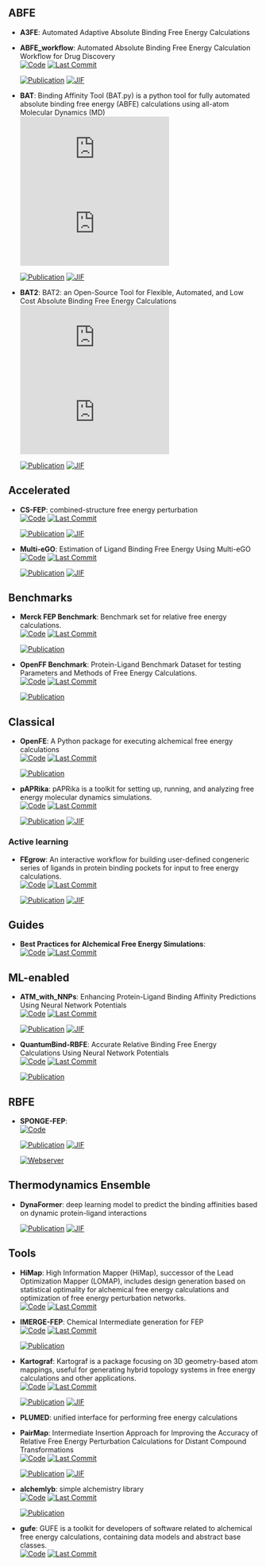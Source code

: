 

## **ABFE**


- **A3FE**: Automated Adaptive Absolute Binding Free Energy Calculations  




- **ABFE_workflow**: Automated Absolute Binding Free Energy Calculation Workflow for Drug Discovery  
    [![Code](https://img.shields.io/github/stars/bigginlab/ABFE_workflow?style=for-the-badge&logo=github)](https://github.com/bigginlab/ABFE_workflow) 
    [![Last Commit](https://img.shields.io/github/last-commit/bigginlab/ABFE_workflow?style=for-the-badge&logo=github)](https://github.com/bigginlab/ABFE_workflow) 

    [![Publication](https://img.shields.io/badge/Publication-Citations:7-blue?style=for-the-badge&logo=bookstack)](https://doi.org/10.1021/acs.jcim.4c00343) 
    [![JIF](https://img.shields.io/badge/Impact_Factor-5.60-purple?style=for-the-badge&logo=academia)](https://doi.org/10.1021/acs.jcim.4c00343)



- **BAT**: Binding Affinity Tool (BAT.py) is a python tool for fully automated absolute binding free energy (ABFE) calculations using all-atom Molecular Dynamics (MD)  
    [![Code](https://img.shields.io/github/stars/GHeinzelmann/BAT.py?style=for-the-badge&logo=github)](https://github.com/GHeinzelmann/BAT.py) 
    [![Last Commit](https://img.shields.io/github/last-commit/GHeinzelmann/BAT.py?style=for-the-badge&logo=github)](https://github.com/GHeinzelmann/BAT.py) 

    [![Publication](https://img.shields.io/badge/Publication-Citations:75-blue?style=for-the-badge&logo=bookstack)](https://doi.org/10.1038/s41598-020-80769-1) 
    [![JIF](https://img.shields.io/badge/Impact_Factor-3.80-purple?style=for-the-badge&logo=academia)](https://doi.org/10.1038/s41598-020-80769-1)



- **BAT2**: BAT2: an Open-Source Tool for Flexible, Automated, and Low Cost Absolute Binding Free Energy Calculations  
    [![Code](https://img.shields.io/github/stars/GHeinzelmann/BAT.py?style=for-the-badge&logo=github)](https://github.com/GHeinzelmann/BAT.py) 
    [![Last Commit](https://img.shields.io/github/last-commit/GHeinzelmann/BAT.py?style=for-the-badge&logo=github)](https://github.com/GHeinzelmann/BAT.py) 

    [![Publication](https://img.shields.io/badge/Publication-Citations:4-blue?style=for-the-badge&logo=bookstack)](https://doi.org/10.1021/acs.jctc.4c00205) 
    [![JIF](https://img.shields.io/badge/Impact_Factor-5.70-purple?style=for-the-badge&logo=academia)](https://doi.org/10.1021/acs.jctc.4c00205)


## **Accelerated**


- **CS-FEP**: combined-structure free energy perturbation  
    [![Code](https://img.shields.io/github/stars/zlisysu/CS-FEP_run?style=for-the-badge&logo=github)](https://github.com/zlisysu/CS-FEP_run) 
    [![Last Commit](https://img.shields.io/github/last-commit/zlisysu/CS-FEP_run?style=for-the-badge&logo=github)](https://github.com/zlisysu/CS-FEP_run) 

    [![Publication](https://img.shields.io/badge/Publication-Citations:2-blue?style=for-the-badge&logo=bookstack)](https://doi.org/10.1016/j.apsb.2024.06.021) 
    [![JIF](https://img.shields.io/badge/Impact_Factor-14.70-purple?style=for-the-badge&logo=academia)](https://doi.org/10.1016/j.apsb.2024.06.021)



- **Multi-eGO**: Estimation of Ligand Binding Free Energy Using Multi-eGO  
    [![Code](https://img.shields.io/github/stars/multi-ego/multi-eGO?style=for-the-badge&logo=github)](https://github.com/multi-ego/multi-eGO) 
    [![Last Commit](https://img.shields.io/github/last-commit/multi-ego/multi-eGO?style=for-the-badge&logo=github)](https://github.com/multi-ego/multi-eGO) 

    [![Publication](https://img.shields.io/badge/Publication-Citations:0-blue?style=for-the-badge&logo=bookstack)](https://doi.org/10.1021/acs.jcim.4c01545) 
    [![JIF](https://img.shields.io/badge/Impact_Factor-5.60-purple?style=for-the-badge&logo=academia)](https://doi.org/10.1021/acs.jcim.4c01545)


## **Benchmarks**


- **Merck FEP Benchmark**: Benchmark set for relative free energy calculations.  
    [![Code](https://img.shields.io/github/stars/MCompChem/fep-benchmark?style=for-the-badge&logo=github)](https://github.com/MCompChem/fep-benchmark) 
    [![Last Commit](https://img.shields.io/github/last-commit/MCompChem/fep-benchmark?style=for-the-badge&logo=github)](https://github.com/MCompChem/fep-benchmark) 

    [![Publication](https://img.shields.io/badge/Publication-Citations:0-blue?style=for-the-badge&logo=bookstack)](https://doi.org/10.5281/zenodo.3360435) 



- **OpenFF Benchmark**: Protein-Ligand Benchmark Dataset for testing Parameters and Methods of Free Energy Calculations.  
    [![Code](https://img.shields.io/github/stars/openforcefield/protein-ligand-benchmark?style=for-the-badge&logo=github)](https://github.com/openforcefield/protein-ligand-benchmark) 
    [![Last Commit](https://img.shields.io/github/last-commit/openforcefield/protein-ligand-benchmark?style=for-the-badge&logo=github)](https://github.com/openforcefield/protein-ligand-benchmark) 

    [![Publication](https://img.shields.io/badge/Publication-Citations:0-blue?style=for-the-badge&logo=bookstack)](https://doi.org/10.5281/zenodo.4813735) 


## **Classical**


- **OpenFE**: A Python package for executing alchemical free energy calculations  
    [![Code](https://img.shields.io/github/stars/OpenFreeEnergy/openfe?style=for-the-badge&logo=github)](https://github.com/OpenFreeEnergy/openfe) 
    [![Last Commit](https://img.shields.io/github/last-commit/OpenFreeEnergy/openfe?style=for-the-badge&logo=github)](https://github.com/OpenFreeEnergy/openfe) 

    [![Publication](https://img.shields.io/badge/Publication-Citations:0-blue?style=for-the-badge&logo=bookstack)](https://doi.org/10.5281/zenodo.8344248) 



- **pAPRika**: pAPRika is a toolkit for setting up, running, and analyzing free energy molecular dynamics simulations.  
    [![Code](https://img.shields.io/github/stars/GilsonLabUCSD/pAPRika?style=for-the-badge&logo=github)](https://github.com/GilsonLabUCSD/pAPRika) 
    [![Last Commit](https://img.shields.io/github/last-commit/GilsonLabUCSD/pAPRika?style=for-the-badge&logo=github)](https://github.com/GilsonLabUCSD/pAPRika) 

    [![Publication](https://img.shields.io/badge/Publication-Citations:100-blue?style=for-the-badge&logo=bookstack)](https://doi.org/10.1021/acs.jctc.5b00405) 
    [![JIF](https://img.shields.io/badge/Impact_Factor-5.70-purple?style=for-the-badge&logo=academia)](https://doi.org/10.1021/acs.jctc.5b00405)


### **Active learning**

- **FEgrow**: An interactive workflow for building user-defined congeneric series of ligands in protein binding pockets for input to free energy calculations.  
    [![Code](https://img.shields.io/github/stars/cole-group/FEgrow?style=for-the-badge&logo=github)](https://github.com/cole-group/FEgrow) 
    [![Last Commit](https://img.shields.io/github/last-commit/cole-group/FEgrow?style=for-the-badge&logo=github)](https://github.com/cole-group/FEgrow) 

    [![Publication](https://img.shields.io/badge/Publication-Citations:6-blue?style=for-the-badge&logo=bookstack)](https://doi.org/10.1038/s42004-022-00754-9) 
    [![JIF](https://img.shields.io/badge/Impact_Factor-5.90-purple?style=for-the-badge&logo=academia)](https://doi.org/10.1038/s42004-022-00754-9)


## **Guides**


- **Best Practices for Alchemical Free Energy Simulations**:   
    [![Code](https://img.shields.io/github/stars/alchemistry/alchemical-best-practices?style=for-the-badge&logo=github)](https://github.com/alchemistry/alchemical-best-practices) 
    [![Last Commit](https://img.shields.io/github/last-commit/alchemistry/alchemical-best-practices?style=for-the-badge&logo=github)](https://github.com/alchemistry/alchemical-best-practices) 



## **ML-enabled**


- **ATM_with_NNPs**: Enhancing Protein-Ligand Binding Affinity Predictions Using Neural Network Potentials  
    [![Code](https://img.shields.io/github/stars/compsciencelab/ATM_benchmark/tree/main/ATM_With_NNPs?style=for-the-badge&logo=github)](https://github.com/compsciencelab/ATM_benchmark/tree/main/ATM_With_NNPs) 
    [![Last Commit](https://img.shields.io/github/last-commit/compsciencelab/ATM_benchmark/tree/main/ATM_With_NNPs?style=for-the-badge&logo=github)](https://github.com/compsciencelab/ATM_benchmark/tree/main/ATM_With_NNPs) 

    [![Publication](https://img.shields.io/badge/Publication-Citations:1010-blue?style=for-the-badge&logo=bookstack)](https://doi.org/10.1021/ja512751q) 
    [![JIF](https://img.shields.io/badge/Impact_Factor-14.40-purple?style=for-the-badge&logo=academia)](https://doi.org/10.1021/ja512751q)



- **QuantumBind-RBFE**: Accurate Relative Binding Free Energy Calculations Using Neural Network Potentials  
    [![Code](https://img.shields.io/github/stars/Acellera/quantumbind_rbfe?style=for-the-badge&logo=github)](https://github.com/Acellera/quantumbind_rbfe) 
    [![Last Commit](https://img.shields.io/github/last-commit/Acellera/quantumbind_rbfe?style=for-the-badge&logo=github)](https://github.com/Acellera/quantumbind_rbfe) 

    [![Publication](https://img.shields.io/badge/Publication-Citations:0-blue?style=for-the-badge&logo=bookstack)](https://doi.org/10.48550/arXiv.2501.01811) 


## **RBFE**


- **SPONGE-FEP**:   
    [![Code](https://img.shields.io/badge/Code-Repository-blue?style=for-the-badge)](https://gitee.com/gao_hyp_xyj_admin/sponge-fep) 

    [![Publication](https://img.shields.io/badge/Publication-Citations:0-blue?style=for-the-badge&logo=bookstack)](https://doi.org/10.1021/acs.jctc.4c01486) 
    [![JIF](https://img.shields.io/badge/Impact_Factor-5.70-purple?style=for-the-badge&logo=academia)](https://doi.org/10.1021/acs.jctc.4c01486)

    [![Webserver](https://img.shields.io/badge/Webserver-online-brightgreen?style=for-the-badge&logo=cachet&logoColor=65FF8F)](https://www.huaweicloud.com/intl/en-us/product/eihealth.html) 

## **Thermodynamics Ensemble**


- **DynaFormer**: deep learning model to predict the binding affinities based on dynamic protein-ligand interactions  

    [![Publication](https://img.shields.io/badge/Publication-Citations:1-blue?style=for-the-badge&logo=bookstack)](https://doi.org/10.1002/advs.202405404) 
    [![JIF](https://img.shields.io/badge/Impact_Factor-14.30-purple?style=for-the-badge&logo=academia)](https://doi.org/10.1002/advs.202405404)


## **Tools**


- **HiMap**: High Information Mapper (HiMap), successor of the Lead Optimization Mapper (LOMAP), includes design generation based on statistical optimality for alchemical free energy calculations and optimization of free energy perturbation networks.  
    [![Code](https://img.shields.io/github/stars/MobleyLab/HiMap?style=for-the-badge&logo=github)](https://github.com/MobleyLab/HiMap) 
    [![Last Commit](https://img.shields.io/github/last-commit/MobleyLab/HiMap?style=for-the-badge&logo=github)](https://github.com/MobleyLab/HiMap) 




- **IMERGE-FEP**: Chemical Intermediate generation for FEP  
    [![Code](https://img.shields.io/github/stars/CDDLeiden/IMERGE-FEP?style=for-the-badge&logo=github)](https://github.com/CDDLeiden/IMERGE-FEP) 
    [![Last Commit](https://img.shields.io/github/last-commit/CDDLeiden/IMERGE-FEP?style=for-the-badge&logo=github)](https://github.com/CDDLeiden/IMERGE-FEP) 

    [![Publication](https://img.shields.io/badge/Publication-Citations:0-blue?style=for-the-badge&logo=bookstack)](https://doi.org/10.1021/acs.jpcb.4c07156) 



- **Kartograf**: Kartograf is a package focusing on 3D geometry-based atom mappings, useful for generating hybrid topology systems in free energy calculations and other applications.  
    [![Code](https://img.shields.io/github/stars/OpenFreeEnergy/kartograf?style=for-the-badge&logo=github)](https://github.com/OpenFreeEnergy/kartograf) 
    [![Last Commit](https://img.shields.io/github/last-commit/OpenFreeEnergy/kartograf?style=for-the-badge&logo=github)](https://github.com/OpenFreeEnergy/kartograf) 

    [![Publication](https://img.shields.io/badge/Publication-Citations:3-blue?style=for-the-badge&logo=bookstack)](https://doi.org/10.1021/acs.jctc.3c01206) 
    [![JIF](https://img.shields.io/badge/Impact_Factor-5.70-purple?style=for-the-badge&logo=academia)](https://doi.org/10.1021/acs.jctc.3c01206)



- **PLUMED**: unified interface for performing free energy calculations  




- **PairMap**: Intermediate Insertion Approach for Improving the Accuracy of Relative Free Energy Perturbation Calculations for Distant Compound Transformations  
    [![Code](https://img.shields.io/github/stars/ohuelab/PairMap?style=for-the-badge&logo=github)](https://github.com/ohuelab/PairMap) 
    [![Last Commit](https://img.shields.io/github/last-commit/ohuelab/PairMap?style=for-the-badge&logo=github)](https://github.com/ohuelab/PairMap) 

    [![Publication](https://img.shields.io/badge/Publication-Citations:2-blue?style=for-the-badge&logo=bookstack)](https://doi.org/10.1021/acs.jcim.4c01634) 
    [![JIF](https://img.shields.io/badge/Impact_Factor-5.60-purple?style=for-the-badge&logo=academia)](https://doi.org/10.1021/acs.jcim.4c01634)



- **alchemlyb**: simple alchemistry library  
    [![Code](https://img.shields.io/github/stars/alchemistry/alchemlyb?style=for-the-badge&logo=github)](https://github.com/alchemistry/alchemlyb) 
    [![Last Commit](https://img.shields.io/github/last-commit/alchemistry/alchemlyb?style=for-the-badge&logo=github)](https://github.com/alchemistry/alchemlyb) 

    [![Publication](https://img.shields.io/badge/Publication-Citations:2-blue?style=for-the-badge&logo=bookstack)](https://doi.org/10.21105/joss.06934) 



- **gufe**: GUFE is a toolkit for developers of software related to alchemical free energy calculations, containing data models and abstract base classes.  
    [![Code](https://img.shields.io/github/stars/OpenFreeEnergy/gufe?style=for-the-badge&logo=github)](https://github.com/OpenFreeEnergy/gufe) 
    [![Last Commit](https://img.shields.io/github/last-commit/OpenFreeEnergy/gufe?style=for-the-badge&logo=github)](https://github.com/OpenFreeEnergy/gufe) 



